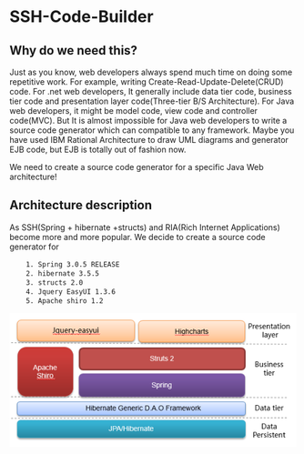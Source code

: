 SSH-Code-Builder
================

## Why do we need this? 

Just as you know, web developers always spend much time on doing some repetitive work. 
For example,  writing Create-Read-Update-Delete(CRUD) code. 
For .net web developers, It generally include data tier code, business tier code and presentation layer code(Three-tier B/S Architecture).
For Java web developers, it might be model code, view code and controller code(MVC). But It is almost impossible for Java web developers  to write a source code generator which can compatible to any framework.
Maybe you have used IBM Rational Architecture to draw UML diagrams and generator EJB code, but EJB is totally out of fashion now. 

We need to create a source code generator for a specific Java Web architecture!

## Architecture description
As SSH(Spring + hibernate +structs) and RIA(Rich Internet Applications) become more and more popular. We decide to create a source code generator for 
```
    1. Spring 3.0.5 RELEASE
    2. hibernate 3.5.5
    3. structs 2.0
    4. Jquery EasyUI 1.3.6
    5. Apache shiro 1.2
```
![image](https://github.com/coolsky600/SSH-Code-Builder/blob/master/Raw/Architecture.png)
